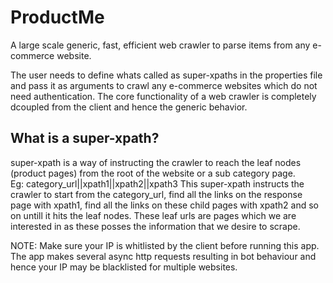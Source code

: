 # ProductMe
A large scale generic, fast, efficient web crawler to parse items from any e-commerce website.

The user needs to define whats called as super-xpaths in the properties file and pass it as arguments to crawl any e-commerce websites which do not need authentication. The core functionality of a web crawler is completely dcoupled from the client and hence the generic behavior. 

## What is a super-xpath?
super-xpath is a way of instructing the crawler to reach the leaf nodes (product pages) from the root of the website or a sub category page.   
Eg: category_url||xpath1||xpath2||xpath3
    This super-xpath instructs the crawler to start from the category_url, find all the links on the response page with xpath1, find all the links on these child pages with xpath2 and so on untill it hits the leaf nodes. These leaf urls are pages which we are interested in as these posses the information that we desire to scrape.

NOTE: Make sure your IP is whitlisted by the client before running this app. The app makes several async http requests resulting in bot behaviour and hence your IP may be blacklisted for multiple websites. 
